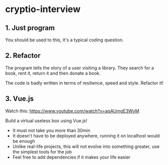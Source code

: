 cryptio-interview
=================

## 1. Just program

You should be used to this, it's a typical coding question.

## 2. Refactor

The program tells the story of a user visiting a library. They search for a book, rent it, return it and then donate a book.

The code is badly written in terms of resilience, speed and style. Refactor it!

## 3. Vue.js

Watch this: https://www.youtube.com/watch?v=aqAUmgE3WyM

Build a virtual useless box using Vue.js!

* It must not take you more than 30min
* It doesn't have to be deployed anywhere, running it on localhost would be enough
* Unlike real-life projects, this will not evolve into something greater, use the simplest tools for the job
* Feel free to add dependencies if it makes your life easier
